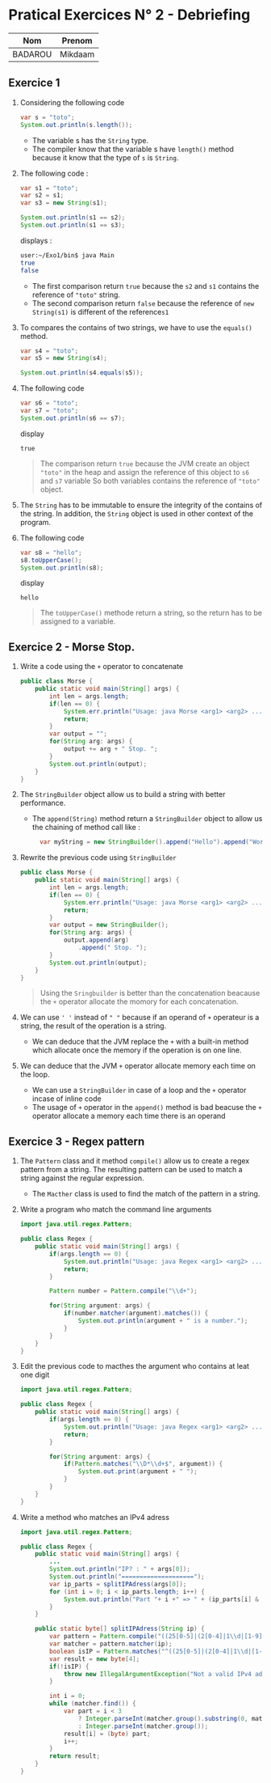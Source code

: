 # Pratical Exercices N° 2 - Debriefing

| Nom     | Prenom  |
|:-------:|:-------:|
| BADAROU | Mikdaam |

## Exercice 1

1. Considering the following code
   
   ```java
   var s = "toto";
   System.out.println(s.length());
   ```
   
   - The variable s has the `String` type.
   - The compiler know that the variable s have `length()` method because it know that the type of `s` is `String`.

2. The following code :
   
   ```java
   var s1 = "toto";
   var s2 = s1;
   var s3 = new String(s1);
   
   System.out.println(s1 == s2);
   System.out.println(s1 == s3);
   ```
   
    displays : 
   
   ```sh
   user:~/Exo1/bin$ java Main
   true
   false
   ```
   
   - The first comparison return `true` because the `s2` and `s1` contains the reference of `"toto"` string.
   - The second comparison return `false` because the reference of `new String(s1)` is different of the reference`s1`

3. To compares the contains of two strings, we have to use the `equals()` method.
   
   ```java
   var s4 = "toto";
   var s5 = new String(s4);
   
   System.out.println(s4.equals(s5));
   ```

4. The following code
   
   ```java
   var s6 = "toto";
   var s7 = "toto";
   System.out.println(s6 == s7);
   ```
   
    display
   
   ```
   true
   ```
   
   > The comparison return `true` because the JVM create an object `"toto"` in the heap and assign the reference of this object to `s6` and `s7` variable
   >  So both variables contains the reference of `"toto"` object.

5. The `String` has to be immutable to ensure the integrity of the contains of the string. In addition, the `String` object is used in other context of the program.

6. The following code
   
   ```java
   var s8 = "hello";
   s8.toUpperCase();
   System.out.println(s8);
   ```
   
     display 
   
   ```
   hello
   ```
   
   > The `toUpperCase()` methode return a string, so the return has to be assigned to a variable.

## Exercice 2 - Morse Stop.

1. Write a code using the `+` operator to concatenate
   
   ```java
   public class Morse {
       public static void main(String[] args) {
           int len = args.length;
           if(len == 0) {
               System.err.println("Usage: java Morse <arg1> <arg2> ....");
               return;
           }
           var output = "";
           for(String arg: args) {
               output += arg + " Stop. ";
           }
           System.out.println(output);
       }
   }
   ```

2. The `StringBuilder` object allow us to build a string with better performance.
   
   - The `append(String)` method return a `StringBuilder` object to allow us the chaining of method call like :
     
     ```java
       var myString = new StringBuilder().append("Hello").append("World").toSting();
     ```

3. Rewrite the previous code using `StringBuilder`
   
   ```java
   public class Morse {
       public static void main(String[] args) {
           int len = args.length;
           if(len == 0) {
               System.err.println("Usage: java Morse <arg1> <arg2> ....");
               return;
           }
           var output = new StringBuilder();
           for(String arg: args) {
               output.append(arg)
                   .append(" Stop. ");
           }
           System.out.println(output);
       }
   }
   ```
   
   > Using the `Sringbuilder` is better than the concatenation beacause the `+` operator allocate the momory for each concatenation.  

4. We can use `' '` instead of `" "` because if an operand of `+` operateur is a string, the result of the operation is a string.
   
   - We can deduce that the JVM replace the `+` with a built-in method which allocate once the memory if the operation is on one line.

5. We can deduce that the JVM `+` operator allocate memory each time on the loop.
   
   - We can use a `StringBuilder` in case of a loop and the `+` operator incase of inline code
   - The usage of `+` operator in the `append()` method is bad beacuse the `+` operator allocate a memory each time there is an operand

## Exercice 3 - Regex pattern

1. The `Pattern` class and it method `compile()` allow us to create a regex pattern from a string.
   The resulting pattern can be used to match a string against the regular expression. 
   
   - The `Macther` class is used to find the match of the pattern in a string.

2. Write a program who match the command line arguments
   
   ```java
   import java.util.regex.Pattern;
   
   public class Regex {
       public static void main(String[] args) {
           if(args.length == 0) {
               System.out.println("Usage: java Regex <arg1> <arg2> ...");
               return;
           }
   
           Pattern number = Pattern.compile("\\d+");
   
           for(String argument: args) {
               if(number.matcher(argument).matches()) {
                   System.out.println(argument + " is a number.");
               }
           }
       }
   }
   ```

3. Edit the previous code to macthes the argument who contains at leat one digit
   
   ```java
   import java.util.regex.Pattern;
   
   public class Regex {
       public static void main(String[] args) {
           if(args.length == 0) {
               System.out.println("Usage: java Regex <arg1> <arg2> ...");
               return;
           }
   
           for(String argument: args) {
               if(Pattern.matches("\\D*\\d+$", argument)) {
                   System.out.print(argument + " ");
               }
           }
       }
   }
   ```

4. Write a method who matches an IPv4 adress
   
   ```java
   import java.util.regex.Pattern;
   
   public class Regex {
       public static void main(String[] args) {
           ...
           System.out.println("IP? : " + args[0]);
           System.out.println("====================");
           var ip_parts = splitIPAdress(args[0]);
           for (int i = 0; i < ip_parts.length; i++) {
               System.out.println("Part "+ i +" => " + (ip_parts[i] & 0xFF));
           }
       }
   
       public static byte[] splitIPAdress(String ip) {
           var pattern = Pattern.compile("((25[0-5]|(2[0-4]|1\\d|[1-9]|)\\d)(\\.(?!$)|$))");
           var matcher = pattern.matcher(ip);
           boolean isIP = Pattern.matches("^((25[0-5]|(2[0-4]|1\\d|[1-9]|)\\d)(\\.(?!$)|$)){4}$", ip);
           var result = new byte[4];
           if(!isIP) {
               throw new IllegalArgumentException("Not a valid IPv4 address");
           }
   
           int i = 0;
           while (matcher.find()) {
               var part = i < 3 
                   ? Integer.parseInt(matcher.group().substring(0, matcher.group().length() - 1))
                   : Integer.parseInt(matcher.group());
               result[i] = (byte) part;
               i++;
           }
           return result;
       }
   }
   ```
